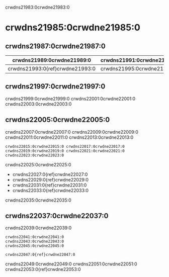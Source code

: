 crwdns21983:0crwdne21983:0
# crwdns21985:0crwdne21985:0

## crwdns21987:0crwdne21987:0

| crwdns21989:0crwdne21989:0      | crwdns21991:0crwdne21991:0 |
| ------------------------------- | -------------------------- |
| crwdns21993:0{ref}crwdne21993:0 | crwdns21995:0crwdne21995:0 |


## crwdns21997:0crwdne21997:0

crwdns21999:0crwdne21999:0 crwdns22001:0crwdne22001:0 crwdns22003:0crwdne22003:0

## crwdns22005:0crwdne22005:0

crwdns22007:0crwdne22007:0 crwdns22009:0crwdne22009:0 crwdns22011:0crwdne22011:0 crwdns22013:0crwdne22013:0

```{figure} ../figures/file-management-manual.jpg
crwdns22015:0crwdne22015:0 crwdns22017:0crwdne22017:0
crwdns22019:0crwdne22019:0 crwdns22021:0crwdne22021:0 crwdns22023:0crwdne22023:0
```

crwdns22025:0crwdne22025:0
- crwdns22027:0{ref}crwdne22027:0
- crwdns22029:0{ref}crwdne22029:0
- crwdns22031:0{ref}crwdne22031:0
- crwdns22033:0{ref}crwdne22033:0

crwdns22035:0crwdne22035:0
## crwdns22037:0crwdne22037:0

crwdns22039:0crwdne22039:0

```{note}
crwdns22041:0crwdne22041:0
crwdns22043:0crwdne22043:0
crwdns22045:0crwdne22045:0

crwdns22047:0{ref}crwdne22047:0
```

crwdns22049:0crwdne22049:0 crwdns22051:0crwdne22051:0 crwdns22053:0{ref}crwdne22053:0
